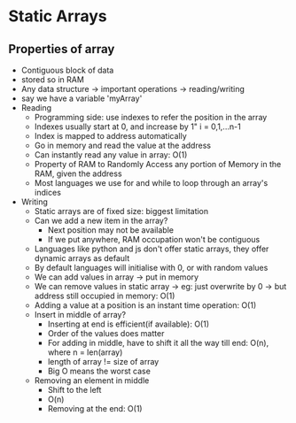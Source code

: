 # Static Arrays

## Properties of array
- Contiguous block of data
- stored so in RAM
- Any data structure -> important operations -> reading/writing
- say we have a variable 'myArray'
- Reading
  - Programming side: use indexes to refer the position in the array
  - Indexes usually start at 0, and increase by 1" i = 0,1,...n-1
  - Index is mapped to address automatically
  - Go in memory and read the value at the address
  - Can instantly read any value in array: O(1)
  - Property of RAM to Randomly Access any portion of Memory in the RAM, given the address
  - Most languages we use for and while to loop through an array's indices
- Writing
  - Static arrays are of fixed size: biggest limitation
  - Can we add a new item in the array?
    - Next position may not be available
    - If we put anywhere, RAM occupation won't be contiguous
  - Languages like python and js don't offer static arrays, they offer dynamic arrays as default
  - By default languages will initialise with 0, or with random values
  - We can add values in array -> put in memory
  - We can remove values in static array -> eg: just overwrite by 0 -> but address still occupied in memory: O(1)
  - Adding a value at a position is an instant time operation: O(1)
  - Insert in middle of array?
    - Inserting at end is efficient(if available): O(1)
    - Order of the values does matter
    - For adding in middle, have to shift it all the way till end: O(n), where n = len(array)
    - length of array != size of array
    - Big O means the worst case
  - Removing an element in middle
    - Shift to the left
    - O(n)
    - Removing at the end: O(1) 